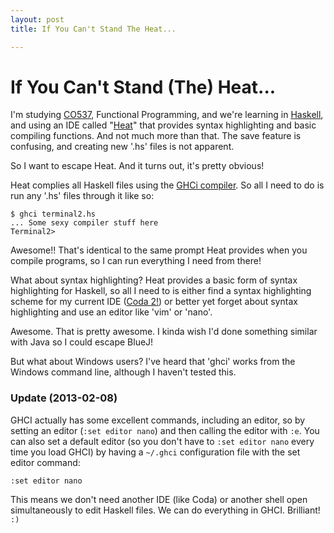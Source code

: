 ```yaml
---
layout: post
title: If You Can't Stand The Heat...

---
```


# If You Can't Stand (The) Heat...

I'm studying [CO537][co537], Functional Programming, and we're learning in [Haskell][haskell], and using an IDE called "[Heat][heat]" that provides syntax highlighting and basic compiling functions. And not much more than that. The save feature is confusing, and creating new '.hs' files is not apparent.

So I want to escape Heat. And it turns out, it's pretty obvious!

Heat complies all Haskell files using the [GHCi compiler][ghci]. So all I need to do is run any '.hs' files through it like so:

	$ ghci terminal2.hs
	... Some sexy compiler stuff here
	Terminal2>

Awesome!! That's identical to the same prompt Heat provides when you compile programs, so I can run everything I need from there!

What about syntax highlighting? Heat provides a basic form of syntax highlighting for Haskell, so all I need to is either find a syntax highlighting scheme for my current IDE ([Coda 2!][coda]) or better yet forget about syntax highlighting and use an editor like 'vim' or 'nano'.

Awesome. That is pretty awesome. I kinda wish I'd done something similar with Java so I could escape BlueJ!

But what about Windows users? I've heard that 'ghci' works from the Windows command line, although I haven't tested this.

### Update (2013-02-08)

GHCI actually has some excellent commands, including an editor, so by setting an editor (`:set editor nano`) and then calling the editor with `:e`. You can also set a default editor (so you don't have to `:set editor nano` every time you load GHCI) by having a `~/.ghci` configuration file with the set editor command:

	:set editor nano

This means we don't need another IDE (like Coda) or another shell open simultaneously to edit Haskell files. We can do everything in GHCI. Brilliant! `:)`

[co537]: https://twitter.com/search?q=%23co537
[coda]: http://panic.com/coda
[ghci]: http://www.haskell.org/haskellwiki/GHC/GHCi
[haskell]: http://www.haskell.org
[heat]: http://www.cs.kent.ac.uk/projects/heat